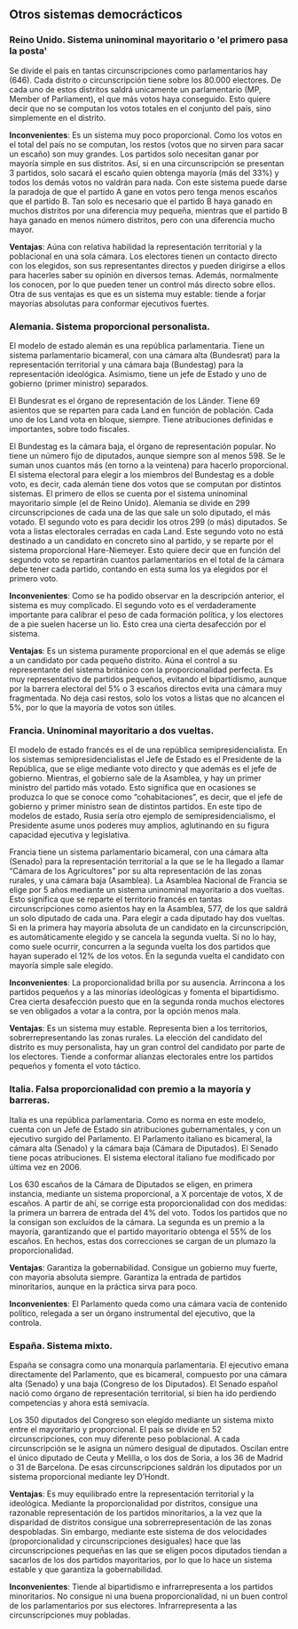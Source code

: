## Otros sistemas democrácticos ##
### Reino Unido. Sistema uninominal mayoritario o 'el primero pasa la posta' ###

Se divide el país en tantas circunscripciones como parlamentarios hay (646). 
Cada distrito o circunscripción tiene sobre los 80.000 electores. 
De cada uno de estos distritos saldrá unicamente un parlamentario (MP, Member of Parliament), 
el que más votos haya conseguido. Esto quiere decir que no se computan los votos totales 
en el conjunto del país, sino simplemente en el distrito.

__Inconvenientes__: Es un sistema muy poco proporcional. Como los votos en el total del país no 
se computan, los restos (votos que no sirven para sacar un escaño) son muy grandes. Los partidos 
solo necesitan ganar por mayoría simple en sus distritos. Así, si en una circunscripción 
se presentan 3 partidos, solo sacará el escaño quien obtenga mayoría (más del 33%) y todos 
los demás votos no valdrán para nada. Con este sistema puede darse la paradoja de que el partido 
A gane en votos pero tenga menos escaños que el partido B. Tan solo es necesario que el partido B 
haya ganado en muchos distritos por una diferencia muy pequeña, mientras que el partido B 
haya ganado en menos número distritos, pero con una diferencia mucho mayor.

__Ventajas__: Aúna con relativa habilidad la representación territorial y la poblacional en una 
sola cámara. Los electores tienen un contacto directo con los elegidos, son sus representantes 
directos y pueden dirigirse a ellos para hacerles saber su opinión en diversos temas. Además, 
normalmente los conocen, por lo que pueden tener un control más directo sobre ellos. Otra 
de sus ventajas es que es un sistema muy estable: tiende a forjar mayorías absolutas 
para conformar ejecutivos fuertes.

### Alemania. Sistema proporcional personalista. ###

El modelo de estado alemán es una república parlamentaria. Tiene un sistema parlamentario bicameral, 
con una cámara alta (Bundesrat) para la representación territorial y una cámara baja (Bundestag) 
para la representación ideológica. Asimismo, tiene un jefe de Estado y uno de gobierno (primer ministro) separados.

El Bundesrat es el órgano de representación de los Länder. Tiene 69 asientos que se reparten para 
cada Land en función de población. Cada uno de los Land vota en bloque, siempre. Tiene atribuciones 
definidas e importantes, sobre todo fiscales.

El Bundestag es la cámara baja, el órgano de representación popular. No tiene un número fijo de diputados, 
aunque siempre son al menos 598. Se le suman unos cuantos más (en torno a la veintena) para hacerlo 
proporcional. El sistema electoral para elegir a los miembros del Bundestag es a doble voto, es decir, 
cada alemán tiene dos votos que se computan por distintos sistemas. El primero de ellos se cuenta por el 
sistema uninominal mayoritario simple (el de Reino Unido). Alemania se divide en 299 circunscripciones 
de cada una de las que sale un solo diputado, el más votado. El segundo voto es para decidir los otros 299 
(o más) diputados. Se vota a listas electorales cerradas en cada Land. Este segundo voto no está destinado 
a un candidato en concreto sino al partido, y se reparte por el sistema proporcional Hare-Niemeyer. 
Esto quiere decir que en función del segundo voto se repartirán cuantos parlamentarios en el total de 
la cámara debe tener cada partido, contando en esta suma los ya elegidos por el primero voto.

__Inconvenientes__: Como se ha podido observar en la descripción anterior, el sistema es muy complicado. 
El segundo voto es el verdaderamente importante para calibrar el peso de cada formación política, y 
los electores de a pie suelen hacerse un lio. Esto crea una cierta desafección por el sistema.

__Ventajas__: Es un sistema puramente proporcional en el que además se elige a un candidato por cada pequeño 
distrito. Aúna el control a su representante del sistema británico con la proporcionalidad perfecta. Es muy 
representativo de partidos pequeños, evitando el bipartidismo, aunque por la barrera electoral del 5% o 3 
escaños directos evita una cámara muy fragmentada. No deja casi restos, solo los votos a listas que no 
alcancen el 5%, por lo que la mayoría de votos son útiles.


### Francia. Uninominal mayoritario a dos vueltas. ###

El modelo de estado francés es el de una república semipresidencialista. En los sistemas semipresidencialistas 
el Jefe de Estado es el Presidente de la República, que se elige mediante voto directo y que además es el 
jefe de gobierno. Mientras, el gobierno sale de la Asamblea, y hay un primer ministro del partido más votado. 
Esto significa que en ocasiones se produzca lo que se conoce como “cohabitaciones”, es decir, que el jefe de 
gobierno y primer ministro sean de distintos partidos. En este tipo de modelos de estado, Rusia sería otro 
ejemplo de semipresidencialismo, el Presidente asume unos poderes muy amplios, aglutinando en su figura capacidad 
ejecutiva y legislativa.

Francia tiene un sistema parlamentario bicameral, con una cámara alta (Senado) para la representación territorial 
a la que se le ha llegado a llamar “Cámara de los Agricultores” por su alta representación de las zonas rurales, 
y una cámara baja (Asamblea). La Asamblea Nacional de Francia se elige por 5 años mediante un sistema uninominal 
mayoritario a dos vueltas. Esto significa que se reparte el territorio francés en tantas circunscripciones 
como asientos hay en la Asamblea, 577, de los que saldrá un solo diputado de cada una. Para elegir a cada diputado 
hay dos vueltas. Si en la primera hay mayoría absoluta de un candidato en la circunscripción, es automáticamente 
elegido y se cancela la segunda vuelta. Si no lo hay, como suele ocurrir, concurren a la segunda vuelta los dos 
partidos que hayan superado el 12% de los votos. En la segunda vuelta el candidato con mayoría simple sale elegido.

__Inconvenientes__: La proporcionalidad brilla por su ausencia. Arrincona a los partidos pequeños y a las minorías 
ideológicas y fomenta el bipartidismo. Crea cierta desafección puesto que en la segunda ronda muchos electores 
se ven obligados a votar a la contra, por la opción menos mala.

__Ventajas__: Es un sistema muy estable. Representa bien a los territorios, sobrerrepresentando las 
zonas rurales. La elección del candidato del distrito es muy personalista, hay un gran control del candidato 
por parte de los electores. Tiende a conformar alianzas electorales entre los partidos pequeños y fomenta el voto táctico.

### Italia. Falsa proporcionalidad con premio a la mayoría y barreras. ###

Italia es una república parlamentaria. Como es norma en este modelo, cuenta con un Jefe de Estado sin atribuciones gubernamentales, 
y con un ejecutivo surgido del Parlamento. El Parlamento italiano es bicameral, la cámara alta (Senado) y la cámara baja (Cámara de 
Diputados). El Senado tiene pocas atribuciones. El sistema electoral italiano fue modificado por última vez en 2006.

Los 630 escaños de la Cámara de Diputados se eligen, en primera instancia, mediante un sistema proporcional, a X porcentaje de 
votos, X de escaños. A partir de ahí, se corrige esta proporcionalidad con dos medidas: la primera un barrera de entrada del 4% del 
voto. Todos los partidos que no la consigan son excluídos de la cámara. La segunda es un premio a la mayoría, garantizando que el 
partido mayoritario obtenga el 55% de los escaños. En hechos, estas dos correcciones se cargan de un plumazo la proporcionalidad.

__Ventajas__: Garantiza la gobernabilidad. Consigue un gobierno muy fuerte, con mayoría absoluta siempre. Garantiza la entrada de 
partidos minoritarios, aunque en la práctica sirva para poco.

__Inconvenientes__: El Parlamento queda como una cámara vacía de contenido político, relegada a ser un órgano instrumental del 
ejecutivo, que la controla.

### España. Sistema mixto. ###

España se consagra como una monarquía parlamentaria. El ejecutivo emana directamente del Parlamento, que es bicameral, compuesto por 
una cámara alta (Senado) y una baja (Congreso de los Diputados). El Senado español nació como órgano de representación territorial, 
si bien ha ido perdiendo competencias y ahora está semivacía.

Los 350 diputados del Congreso son elegido mediante un sistema mixto entre el mayoritario y proporcional. El país se divide en 52 
circunscripciones, con muy diferente peso poblacional. A cada circunscripción se le asigna un número desigual de diputados. Oscilan 
entre el único diputado de Ceuta y Melilla, o los dos de Soria, a los 36 de Madrid o 31 de Barcelona. De esas circunscripciones 
saldrán los diputados por un sistema proporcional mediante ley D’Hondt.

__Ventajas__: Es muy equilibrado entre la representación territorial y la ideológica. Mediante la proporcionalidad por distritos, 
consigue una razonable representación de los partidos minoritarios, a la vez que la disparidad de distritos consigue una 
sobrerrepresentación de las zonas despobladas. Sin embargo, mediante este sistema de dos velocidades (proporcionalidad y 
circunscripciones desiguales) hace que las circunscripciones pequeñas en las que se eligen pocos diputados tiendan a sacarlos de los 
dos partidos mayoritarios, por lo que lo hace un sistema estable y que garantiza la gobernabilidad.

__Inconvenientes__: Tiende al bipartidismo e infrarrepresenta a los partidos minoritarios. No consigue ni una buena 
proporcionalidad, ni un buen control de los parlamentarios por sus electores. Infrarrepresenta a las 
circunscripciones muy pobladas.